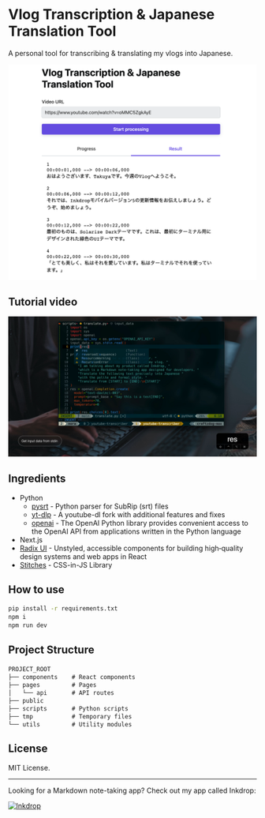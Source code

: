 # Vlog Transcription & Japanese Translation Tool

A personal tool for transcribing & translating my vlogs into Japanese.

![screenshot](./docs/screenshot.png)

## Tutorial video

[![frame_02](./docs/frame_02.jpg)](https://youtu.be/UNGi144eVbI)

## Ingredients

- Python
  - [pysrt](https://github.com/byroot/pysrt) - Python parser for SubRip (srt) files
  - [yt-dlp](https://github.com/yt-dlp/yt-dlp) - A youtube-dl fork with additional features and fixes
  - [openai](https://github.com/openai/openai-python) - The OpenAI Python library provides convenient access to the OpenAI API from applications written in the Python language
- Next.js
- [Radix UI](https://www.radix-ui.com/) - Unstyled, accessible components for building high‑quality design systems and web apps in React
- [Stitches](https://github.com/modulz/stitches) - CSS-in-JS Library

## How to use

```bash
pip install -r requirements.txt
npm i
npm run dev
```

## Project Structure

```
PROJECT_ROOT
├── components    # React components
├── pages         # Pages
│   └── api       # API routes
├── public
├── scripts       # Python scripts
├── tmp           # Temporary files
└── utils         # Utility modules
```

## License

MIT License.

---

Looking for a Markdown note-taking app? Check out my app called Inkdrop:

[![Inkdrop](https://github.com/craftzdog/dotfiles-public/raw/master/images/inkdrop.png)](https://www.inkdrop.app/)
